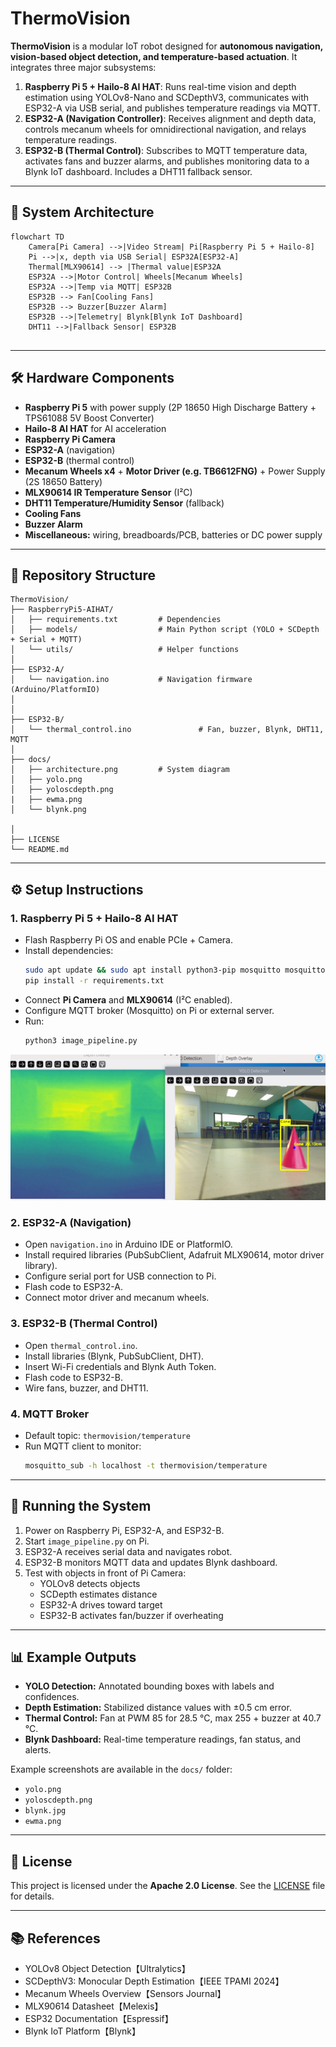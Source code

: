 # ThermoVision



**ThermoVision** is a modular IoT robot designed for **autonomous navigation, vision-based object detection, and temperature-based actuation**. It integrates three major subsystems:

1. **Raspberry Pi 5 + Hailo-8 AI HAT**: Runs real-time vision and depth estimation using YOLOv8-Nano and SCDepthV3, communicates with ESP32-A via USB serial, and publishes temperature readings via MQTT.
2. **ESP32-A (Navigation Controller)**: Receives alignment and depth data, controls mecanum wheels for omnidirectional navigation, and relays temperature readings.
3. **ESP32-B (Thermal Control)**: Subscribes to MQTT temperature data, activates fans and buzzer alarms, and publishes monitoring data to a Blynk IoT dashboard. Includes a DHT11 fallback sensor.

---

## 📐 System Architecture

```mermaid
flowchart TD
    Camera[Pi Camera] -->|Video Stream| Pi[Raspberry Pi 5 + Hailo-8]
    Pi -->|x, depth via USB Serial| ESP32A[ESP32-A]
    Thermal[MLX90614] --> |Thermal value|ESP32A
    ESP32A -->|Motor Control| Wheels[Mecanum Wheels]
    ESP32A -->|Temp via MQTT| ESP32B
    ESP32B --> Fan[Cooling Fans]
    ESP32B --> Buzzer[Buzzer Alarm]
    ESP32B -->|Telemetry| Blynk[Blynk IoT Dashboard]
    DHT11 -->|Fallback Sensor| ESP32B
    
```

---

## 🛠 Hardware Components

- **Raspberry Pi 5** with power supply (2P 18650 High Discharge Battery + TPS61088 5V Boost Converter)
- **Hailo-8 AI HAT** for AI acceleration
- **Raspberry Pi Camera**
- **ESP32-A** (navigation) 
- **ESP32-B** (thermal control)
- **Mecanum Wheels x4** + **Motor Driver (e.g. TB6612FNG)** + Power Supply (2S 18650 Battery)
- **MLX90614 IR Temperature Sensor** (I²C)
- **DHT11 Temperature/Humidity Sensor** (fallback)
- **Cooling Fans**
- **Buzzer Alarm**
- **Miscellaneous:** wiring, breadboards/PCB, batteries or DC power supply

---

## 📂 Repository Structure

```
ThermoVision/
├── RaspberryPi5-AIHAT/
│   ├── requirements.txt         # Dependencies
│   ├── models/                  # Main Python script (YOLO + SCDepth + Serial + MQTT) 
│   └── utils/                   # Helper functions
│
├── ESP32-A/
│   └── navigation.ino           # Navigation firmware (Arduino/PlatformIO)
│    
│
├── ESP32-B/      
│   └── thermal_control.ino               # Fan, buzzer, Blynk, DHT11, MQTT
│
├── docs/
│   ├── architecture.png         # System diagram
│   ├── yolo.png
│   ├── yoloscdepth.png
|   ├── ewma.png
│   └── blynk.png
    
│
├── LICENSE
└── README.md
```

---

## ⚙️ Setup Instructions

### 1. Raspberry Pi 5 + Hailo-8 AI HAT

- Flash Raspberry Pi OS and enable PCIe + Camera.
- Install dependencies:  
  ```bash
  sudo apt update && sudo apt install python3-pip mosquitto mosquitto-clients
  pip install -r requirements.txt
  ```
- Connect **Pi Camera** and **MLX90614** (I²C enabled).
- Configure MQTT broker (Mosquitto) on Pi or external server.
- Run:
  ```bash
  python3 image_pipeline.py
  ```
![](docs/yoloscdepth.png)
### 2. ESP32-A (Navigation)

- Open `navigation.ino` in Arduino IDE or PlatformIO.
- Install required libraries (PubSubClient, Adafruit MLX90614, motor driver library).
- Configure serial port for USB connection to Pi.
- Flash code to ESP32-A.
- Connect motor driver and mecanum wheels.

### 3. ESP32-B (Thermal Control)

- Open `thermal_control.ino`.
- Install libraries (Blynk, PubSubClient, DHT).
- Insert Wi-Fi credentials and Blynk Auth Token.
- Flash code to ESP32-B.
- Wire fans, buzzer, and DHT11.

### 4. MQTT Broker

- Default topic: `thermovision/temperature`
- Run MQTT client to monitor:
  ```bash
  mosquitto_sub -h localhost -t thermovision/temperature
  ```

---

## 🚀 Running the System

1. Power on Raspberry Pi, ESP32-A, and ESP32-B.
2. Start `image_pipeline.py` on Pi.
3. ESP32-A receives serial data and navigates robot.
4. ESP32-B monitors MQTT data and updates Blynk dashboard.
5. Test with objects in front of Pi Camera:
   - YOLOv8 detects objects
   - SCDepth estimates distance
   - ESP32-A drives toward target
   - ESP32-B activates fan/buzzer if overheating

---

## 📊 Example Outputs

- **YOLO Detection:** Annotated bounding boxes with labels and confidences.
- **Depth Estimation:** Stabilized distance values with ±0.5 cm error.
- **Thermal Control:** Fan at PWM 85 for 28.5 °C, max 255 + buzzer at 40.7 °C.
- **Blynk Dashboard:** Real-time temperature readings, fan status, and alerts.

Example screenshots are available in the `docs/` folder:
- `yolo.png`
- `yoloscdepth.png`
- `blynk.jpg`
-  `ewma.png`





---

## 📜 License

This project is licensed under the **Apache 2.0 License**. See the [LICENSE](LICENSE) file for details.

---



## 📚 References

- YOLOv8 Object Detection【Ultralytics】
- SCDepthV3: Monocular Depth Estimation【IEEE TPAMI 2024】
- Mecanum Wheels Overview【Sensors Journal】
- MLX90614 Datasheet【Melexis】
- ESP32 Documentation【Espressif】
- Blynk IoT Platform【Blynk】
